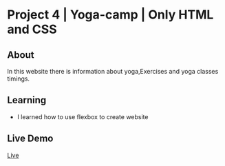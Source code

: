 # Project 4 | Yoga-camp | Only HTML and CSS
## About
In this website there is information about yoga,Exercises and  yoga classes timings.
## Learning
- I learned how to use flexbox to create website
## Live Demo
[Live](https://fittnessyoga.netlify.app/)
